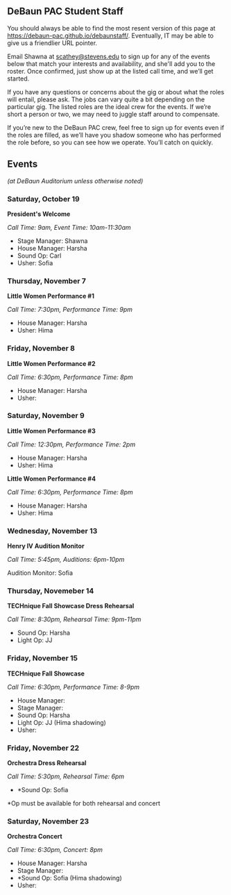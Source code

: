 ## DeBaun PAC Student Staff

You should always be able to find the most resent version of this page at <https://debaun-pac.github.io/debaunstaff/>. Eventually, IT may be able to give us a friendlier URL pointer.

Email Shawna at <scathey@stevens.edu>  to sign up for any of the events below that match your interests and availability, and she'll add you to the roster. Once confirmed, just show up at the listed call time, and we’ll get started.

If you have any questions or concerns about the gig or about what the roles will entail, please ask. The jobs can vary quite a bit depending on the particular gig. The listed roles are the ideal crew for the events. If we’re short a person or two, we may need to juggle staff around to compensate.

If you’re new to the DeBaun PAC crew, feel free to sign up for events even if the roles are filled, as we’ll have you shadow someone who has performed the role before, so you can see how we operate. You’ll catch on quickly.


## Events
*(at DeBaun Auditorium unless otherwise noted)*


### Saturday, October 19
**President's Welcome** 

_Call Time: 9am, Event Time: 10am-11:30am_

- Stage Manager: Shawna
- House Manager: Harsha
- Sound Op: Carl
- Usher: Sofia


### Thursday, November 7
**Little Women Performance #1** 

_Call Time: 7:30pm, Performance Time: 9pm_

- House Manager: Harsha
- Usher: Hima

### Friday, November 8
**Little Women Performance #2** 

_Call Time: 6:30pm, Performance Time: 8pm_

- House Manager: Harsha
- Usher: 

### Saturday, November 9
**Little Women Performance #3** 

_Call Time: 12:30pm, Performance Time: 2pm_

- House Manager: Harsha
- Usher: Hima

**Little Women Performance #4** 

_Call Time: 6:30pm, Performance Time: 8pm_

- House Manager: Harsha
- Usher: Hima

### Wednesday, November 13
**Henry IV Audition Monitor** 

_Call Time: 5:45pm, Auditions: 6pm-10pm_

Audition Monitor: Sofia

### Thursday, Novemeber 14
**TECHnique Fall Showcase Dress Rehearsal**

_Call Time: 8:30pm, Rehearsal Time: 9pm-11pm_

- Sound Op: Harsha
- Light Op: JJ

### Friday, November 15
**TECHnique Fall Showcase**

_Call Time: 6:30pm, Performance Time: 8-9pm_

- House Manager:
- Stage Manager:
- Sound Op: Harsha
- Light Op: JJ (Hima shadowing)
- Usher:

### Friday, November 22
**Orchestra Dress Rehearsal**

_Call Time: 5:30pm, Rehearsal Time: 6pm_

- *Sound Op: Sofia

*Op must be available for both rehearsal and concert 

### Saturday, November 23
**Orchestra Concert**

_Call Time: 6:30pm, Concert: 8pm_

- House Manager: Harsha
- Stage Manager: 
- *Sound Op: Sofia (Hima shadowing)
- Usher:


